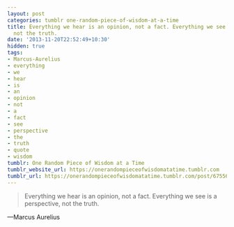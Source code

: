 ```yaml
---
layout: post
categories: tumblr one-random-piece-of-wisdom-at-a-time
title: Everything we hear is an opinion, not a fact. Everything we see is a perspective,
  not the truth.
date: '2013-11-20T22:52:49+10:30'
hidden: true
tags:
- Marcus-Aurelius
- everything
- we
- hear
- is
- an
- opinion
- not
- a
- fact
- see
- perspective
- the
- truth
- quote
- wisdom
tumblr: One Random Piece of Wisdom at a Time
tumblr_website_url: https://onerandompieceofwisdomatatime.tumblr.com
tumblr_url: https://onerandompieceofwisdomatatime.tumblr.com/post/67556277022/everything-we-hear-is-an-opinion-not-a-fact
---
```

> Everything we hear is an opinion, not a fact. Everything we see is a perspective, not the truth.

—Marcus Aurelius
